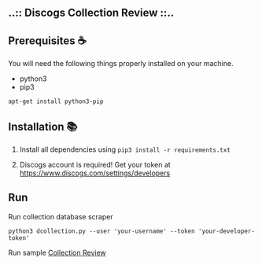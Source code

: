 ## ..:: Discogs Collection Review ::..


## Prerequisites :coffee:

You will need the following things properly installed on your machine.

* python3
* pip3
```
apt-get install python3-pip
```

## Installation :books:
1. Install all dependencies using ``` pip3 install -r requirements.txt ```

2. Discogs account is required! Get your token at https://www.discogs.com/settings/developers

## Run
Run collection database scraper
``` angular2
python3 dcollection.py --user 'your-username' --token 'your-developer-token'
```
Run sample 
<a href="https://nbviewer.jupyter.org/github/jrezmo/discogs_collection_review/blob/master/collection_review.ipynb"> Collection Review </a>


